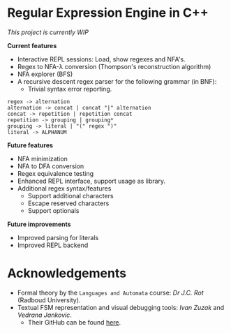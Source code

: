 # Regular Expression Engine in C++

_This project is currently WIP_

**Current features**
- Interactive REPL sessions: Load, show regexes and NFA's.
- Regex to NFA-λ conversion (Thompson's reconstruction algorithm)
- NFA explorer (BFS)
- A recursive descent regex parser for the following grammar (in BNF):
  - Trivial syntax error reporting.
```
regex -> alternation
alternation -> concat | concat "|" alternation
concat -> repetition | repetition concat
repetition -> grouping | grouping*
grouping -> literal | "(" regex ")"
literal -> ALPHANUM
```

**Future features**
- NFA minimization
- NFA to DFA conversion
- Regex equivalence testing
- Enhanced REPL interface, support usage as library.
- Additional regex syntax/features
  - Support additional characters
  - Escape reserved characters
  - Support optionals

**Future improvements**
- Improved parsing for literals
- Improved REPL backend

# Acknowledgements
- Formal theory by the `Languages and Automata` course: *Dr J.C. Rot* (Radboud University).
- Textual FSM representation and visual debugging tools: *Ivan Zuzak* and *Vedrana Jankovic*.
  - Their GitHub can be found [here](https://github.com/izuzak/noam/tree/master/webapps/fsm_simulator).
